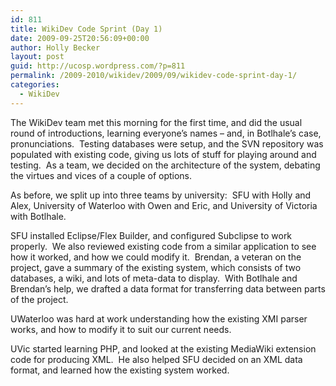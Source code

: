 ```yaml
---
id: 811
title: WikiDev Code Sprint (Day 1)
date: 2009-09-25T20:56:09+00:00
author: Holly Becker
layout: post
guid: http://ucosp.wordpress.com/?p=811
permalink: /2009-2010/wikidev/2009/09/wikidev-code-sprint-day-1/
categories:
  - WikiDev
---
```

The WikiDev team met this morning for the first time, and did the usual round of introductions, learning everyone&#8217;s names &#8211; and, in Botlhale&#8217;s case, pronunciations.  Testing databases were setup, and the SVN repository was populated with existing code, giving us lots of stuff for playing around and testing.  As a team, we decided on the architecture of the system, debating the virtues and vices of a couple of options.

As before, we split up into three teams by university:  SFU with Holly and Alex, University of Waterloo with Owen and Eric, and University of Victoria with Botlhale.

SFU installed Eclipse/Flex Builder, and configured Subclipse to work properly.  We also reviewed existing code from a similar application to see how it worked, and how we could modify it.  Brendan, a veteran on the project, gave a summary of the existing system, which consists of two databases, a wiki, and lots of meta-data to display.  With Botlhale and Brendan&#8217;s help, we drafted a data format for transferring data between parts of the project.

UWaterloo was hard at work understanding how the existing XMI parser works, and how to modify it to suit our current needs.

UVic started learning PHP, and looked at the existing MediaWiki extension code for producing XML.  He also helped SFU decided on an XML data format, and learned how the existing system worked.